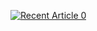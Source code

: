 <a target="_blank" href="https://github-readme-medium-recent-article.vercel.app/medium/@anilnandat/custom-github-action-for-argocd-deployment-d78908669d98"><img src="https://github-readme-medium-recent-article.vercel.app/medium/@anilnandat/custom-github-action-for-argocd-deployment-d78908669d98" alt="Recent Article 0"> 
